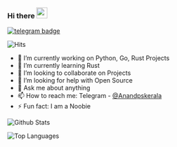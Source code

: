 ### Hi there <img src="https://media.giphy.com/media/hvRJCLFzcasrR4ia7z/giphy.gif" width="25px">


[![telegram badge](https://img.shields.io/badge/Anand-30302f?style=flat&logo=telegram)](https://t.me/Anandpskerala)

![Hits](https://hits.seeyoufarm.com/api/count/incr/badge.svg?url=https://github.com/Anandpskerala/)

- 🔭 I’m currently working on Python, Go, Rust Projects
- 🌱 I’m currently learning Rust
- 👯 I’m looking to collaborate on Projects
- 🤔 I’m looking for help with Open Source
- 💬 Ask me about anything
- 📫 How to reach me: Telegram - [@Anandpskerala](https://telegram.dog/Anandpskerala)
- ⚡ Fun fact: I am a Noobie

![Github Stats](https://github-readme-stats.vercel.app/api?username=anandpskerala&theme=radical&show_icons=true)


![Top Languages](https://github-readme-stats.vercel.app/api/top-langs/?username=anandpskerala&theme=dark&hide_langs_below=1&show_icons=true)
